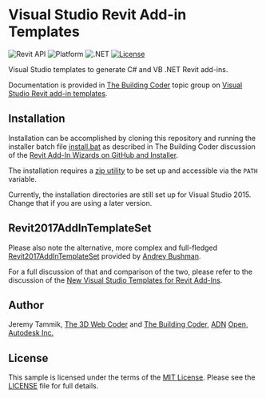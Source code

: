 # Visual Studio Revit Add-in Templates

![Revit API](https://img.shields.io/badge/Revit%20API-2019-blue.svg)
![Platform](https://img.shields.io/badge/platform-Windows-lightgray.svg)
![.NET](https://img.shields.io/badge/.NET-4.7-blue.svg)
[![License](http://img.shields.io/:license-mit-blue.svg)](http://opensource.org/licenses/MIT)

Visual Studio templates to generate C# and VB .NET Revit add-ins.

Documentation is provided in [The Building Coder](http://thebuildingcoder.typepad.com) topic group
on [Visual Studio Revit add-in templates](http://thebuildingcoder.typepad.com/blog/about-the-author.html#5.20).


## Installation

Installation can be accomplished by cloning this repository and running the installer batch
file [install.bat](install.bat) as described in The Building Coder discussion of
the [Revit Add-In Wizards on GitHub and Installer](http://thebuildingcoder.typepad.com/blog/2015/08/revit-add-in-wizard-github-installer.html).

The installation requires a [zip utility](https://en.wikipedia.org/wiki/Info-ZIP) to be set up and accessible via the `PATH` variable.

Currently, the installation directories are still set up for Visual Studio 2015.
Change that if you are using a later version.


## Revit2017AddInTemplateSet

Please also note the alternative, more complex and 
full-fledged 
[Revit2017AddInTemplateSet](https://github.com/Andrey-Bushman/Revit2017AddInTemplateSet) provided
by [Andrey Bushman](https://github.com/Andrey-Bushman).

For a full discussion of that and comparison of the two, please refer to the discussion of 
the [New Visual Studio Templates for Revit Add-Ins](http://thebuildingcoder.typepad.com/blog/2017/02/new-visual-studio-2015-templates-for-revit-add-ins.html).


## Author

Jeremy Tammik,
[The 3D Web Coder](http://the3dwebcoder.typepad.com) and
[The Building Coder](http://thebuildingcoder.typepad.com),
[ADN](http://www.autodesk.com/adn)
[Open](http://www.autodesk.com/adnopen),
[Autodesk Inc.](http://www.autodesk.com)


## License

This sample is licensed under the terms of the [MIT License](http://opensource.org/licenses/MIT).
Please see the [LICENSE](LICENSE) file for full details.